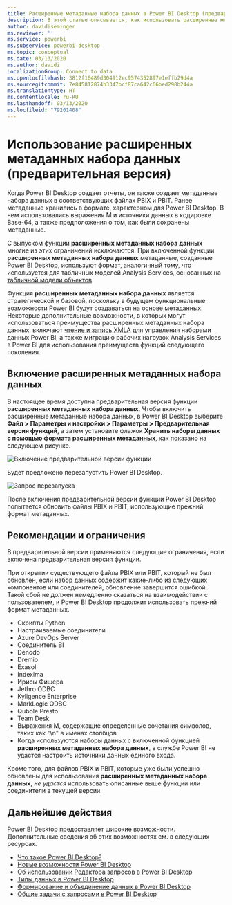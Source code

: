 ```yaml
---
title: Расширенные метаданные набора данных в Power BI Desktop (предварительная версия)
description: В этой статье описывается, как использовать расширенные метаданные набора данных в Power BI.
author: davidiseminger
ms.reviewer: ''
ms.service: powerbi
ms.subservice: powerbi-desktop
ms.topic: conceptual
ms.date: 03/13/2020
ms.author: davidi
LocalizationGroup: Connect to data
ms.openlocfilehash: 3812f16489d304912ec9574352897e1effb29d4a
ms.sourcegitcommit: 7e845812874b3347bcf87ca642c66bed298b244a
ms.translationtype: HT
ms.contentlocale: ru-RU
ms.lasthandoff: 03/13/2020
ms.locfileid: "79201408"
---
```

# <a name="using-enhanced-dataset-metadata-preview"></a>Использование расширенных метаданных набора данных (предварительная версия)

Когда Power BI Desktop создает отчеты, он также создает метаданные набора данных в соответствующих файлах PBIX и PBIT. Ранее метаданные хранились в формате, характерном для Power BI Desktop. В нем использовались выражения M и источники данных в кодировке Base-64, а также предположения о том, как были сохранены метаданные.

С выпуском функции **расширенных метаданных набора данных** многие из этих ограничений исключаются. При включенной функции **расширенных метаданных набора данных** метаданные, созданные Power BI Desktop, используют формат, аналогичный тому, что используется для табличных моделей Analysis Services, основанных на [табличной модели объектов](https://docs.microsoft.com/bi-reference/tom/introduction-to-the-tabular-object-model-tom-in-analysis-services-amo).


Функция **расширенных метаданных набора данных** является стратегической и базовой, поскольку в будущем функциональные возможности Power BI будут создаваться на основе метаданных. Некоторые дополнительные возможности, в которых могут использоваться преимущества расширенных метаданных набора данных, включают [чтение и запись XMLA](https://docs.microsoft.com/power-platform-release-plan/2019wave2/business-intelligence/xmla-readwrite) для управления наборами данных Power BI, а также миграцию рабочих нагрузок Analysis Services в Power BI для использования преимуществ функций следующего поколения.

## <a name="enable-enhanced-dataset-metadata"></a>Включение расширенных метаданных набора данных

В настоящее время доступна предварительная версия функции **расширенных метаданных набора данных**. Чтобы включить расширенные метаданные набора данных, в Power BI Desktop выберите **Файл > Параметры и настройки > Параметры > Предварительная версия функций**, а затем установите флажок **Хранить наборы данных с помощью формата расширенных метаданных**, как показано на следующем рисунке. 

![Включение предварительной версии функции](media/desktop-enhanced-dataset-metadata/enhanced-dataset-metadata-01.png)

Будет предложено перезапустить Power BI Desktop.

![Запрос перезапуска](media/desktop-enhanced-dataset-metadata/enhanced-dataset-metadata-02.png)

После включения предварительной версии функции Power BI Desktop попытается обновить файлы PBIX и PBIT, использующие прежний формат метаданных. 

## <a name="considerations-and-limitations"></a>Рекомендации и ограничения

В предварительной версии применяются следующие ограничения, если включена предварительная версия функции.

При открытии существующего файла PBIX или PBIT, который не был обновлен, если набор данных содержит какие-либо из следующих компонентов или соединителей, обновление завершится ошибкой. Такой сбой не должен немедленно сказаться на взаимодействии с пользователем, и Power BI Desktop продолжит использовать прежний формат метаданных.

* Скрипты Python
* Настраиваемые соединители
* Azure DevOps Server
* Соединитель BI
* Denodo
* Dremio
* Exasol
* Indexima
* Ирисы Фишера
* Jethro ODBC
* Kyligence Enterprise
* MarkLogic ODBC
* Qubole Presto
* Team Desk
* Выражения M, содержащие определенные сочетания символов, таких как "\\n" в именах столбцов
* Когда используются наборы данных с включенной функцией **расширенных метаданных набора данных**, в службе Power BI не удастся настроить источники данных единого входа.

Кроме того, для файлов PBIX и PBIT, которые уже были успешно обновлены для использования **расширенных метаданных набора данных**, *не удастся* использовать описанные выше функции или соединители в текущей версии.


## <a name="next-steps"></a>Дальнейшие действия

Power BI Desktop предоставляет широкие возможности. Дополнительные сведения об этих возможностях см. в следующих ресурсах.

* [Что такое Power BI Desktop?](desktop-what-is-desktop.md)
* [Новые возможности Power BI Desktop](desktop-latest-update.md)
* [Об использовании Редактора запросов в Power BI Desktop](desktop-query-overview.md)
* [Типы данных в Power BI Desktop](desktop-data-types.md)
* [Формирование и объединение данных в Power BI Desktop](desktop-shape-and-combine-data.md)
* [Общие задачи с запросами в Power BI Desktop](desktop-common-query-tasks.md)

